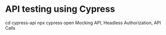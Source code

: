 ﻿# API testing using Cypress
 cd cypress-api
 npx cypress open
Mocking API, Headless Authorization, API Calls
